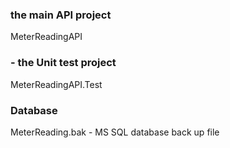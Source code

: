 ### the main API project
MeterReadingAPI  

### - the Unit test project
MeterReadingAPI.Test 

### Database
MeterReading.bak - MS SQL database back up file
